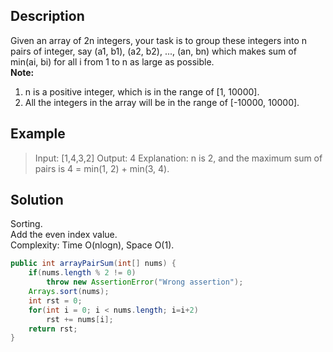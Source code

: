 ## Description
Given an array of 2n integers, your task is to group these integers into n pairs of integer, say (a1, b1), (a2, b2), ..., (an, bn) which makes sum of min(ai, bi) for all i from 1 to n as large as possible.  
**Note:**  
1. n is a positive integer, which is in the range of [1, 10000].  
2. All the integers in the array will be in the range of [-10000, 10000].  
## Example
> Input: [1,4,3,2]
> Output: 4
> Explanation: n is 2, and the maximum sum of pairs is 4 = min(1, 2) + min(3, 4).
## Solution
Sorting.  
Add the even index value.  
Complexity: Time O(nlogn), Space O(1).  
```java
public int arrayPairSum(int[] nums) {
    if(nums.length % 2 != 0)
        throw new AssertionError("Wrong assertion");
    Arrays.sort(nums);
    int rst = 0;
    for(int i = 0; i < nums.length; i=i+2)
        rst += nums[i];
    return rst;
}
```
